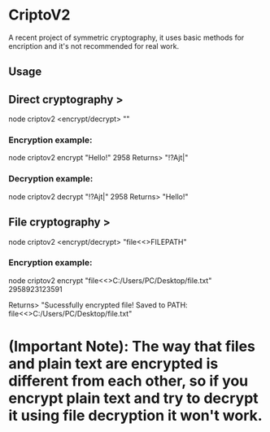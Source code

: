 # CriptoV2
A recent project of symmetric cryptography, it uses basic methods for encription and it's not recommended for real work.

## Usage

## Direct cryptography >
node criptov2 <encrypt/decrypt> "<any character that matches config.ini characters list>" <numbers only password>

### Encryption example:
node criptov2 encrypt "Hello!" 2958
Returns> "!?Ajt|"

### Decryption example:
node criptov2 decrypt "!?Ajt|" 2958
Returns> "Hello!"
  


## File cryptography >

node criptov2 <encrypt/decrypt> "file<<>FILEPATH" <numbers only password>
  

### Encryption example:
node criptov2 encrypt "file<<>C:/Users/PC/Desktop/file.txt" 2958923123591

Returns> "Sucessfully encrypted file! Saved to PATH: file<<>C:/Users/PC/Desktop/file.txt"

  
# (Important Note): The way that files and plain text are encrypted is different from each other, so if you encrypt plain text and try to decrypt it using file decryption it won't work.
